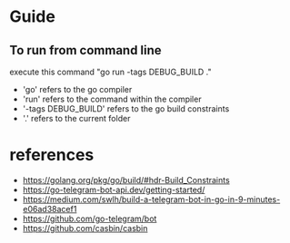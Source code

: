 

# Guide
## To run from command line
execute this command "go run -tags DEBUG_BUILD ."
- 'go' refers to the go compiler
- 'run' refers to the command within the compiler
- '-tags DEBUG_BUILD' refers to the go build constraints
- '.' refers to the current folder

# references
- https://golang.org/pkg/go/build/#hdr-Build_Constraints
- https://go-telegram-bot-api.dev/getting-started/
- https://medium.com/swlh/build-a-telegram-bot-in-go-in-9-minutes-e06ad38acef1
- https://github.com/go-telegram/bot
- https://github.com/casbin/casbin
